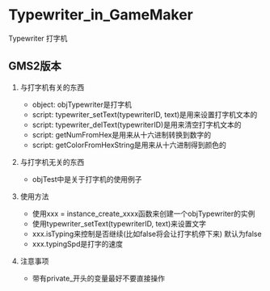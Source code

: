 # Typewriter_in_GameMaker
 Typewriter 打字机

## GMS2版本
1. 与打字机有关的东西
    - object: objTypewriter是打字机
    - script: typewriter_setText(typewriterID, text)是用来设置打字机文本的
    - script: typewriter_delText(typewriterID)是用来清空打字机文本的
	- script: getNumFromHex是用来从十六进制转换到数字的
    - script: getColorFromHexString是用来从十六进制得到颜色的

2. 与打字机无关的东西
    - objTest中是关于打字机的使用例子

3. 使用方法
    - 使用xxx = instance_create_xxxx函数来创建一个objTypewriter的实例
	- 使用typewriter_setText(typewriterID, text)来设置文字
    - xxx.isTyping来控制是否继续(比如false将会让打字机停下来) 默认为false
    - xxx.typingSpd是打字的速度

4. 注意事项
    - 带有private_开头的变量最好不要直接操作